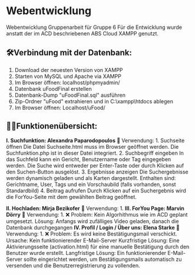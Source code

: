 # Webentwicklung
Webentwicklung Gruppenarbeit für Gruppe 6
Für die Entwicklung wurde anstatt der im ACD beschriebenen ABS Cloud XAMPP genutzt.

## 🛠️Verbindung mit der Datenbank:
1. Download der neuesten Version von XAMPP
2. Starten von MySQL und Apache via XAMPP
3. Im Browser öffnen: localhost/phpmyadmin/
4. Datenbank uFoodFinal erstellen
5. Datenbank-Dump "uFoodFinal.sql" ausführen
6. Zip-Ordner "uFood" extrahieren und in C:\xampp\htdocs ablegen
7. Im Browser öffnen: Localhost/uFood/

## 👨‍💻Funktionenübersicht:
**I. Suchfunktion: Alexandra Paparodopoulos**
   🔄 Verwendung:
    1. Suchseite öffnen
    Die Datei Suchseite.html muss im Browser geöffnet werden.
    Die Suchfunktion.php ist in dieser Datei integriert.
    2. Suchbegriff eingeben
    In das Suchfeld kann ein Gericht, Benutzername oder Tag eingegeben werden.
    Die Suche wird entweder per Enter-Taste oder durch Klicken auf den Suchen-Button ausgelöst.
    3. Ergebnisse anzeigen
    Die Suchergebnisse werden dynamisch geladen und als Karten dargestellt.
    Enthalten sind: Gerichtname, User, Tags und ein Vorschaubild (falls vorhanden, sonst Standardbild)
    4. Beitrag aufrufen
    Durch Klicken auf ein Suchergebnis wird die ForYou-Seite mit dem gewählten Beitrag geöffnet.
    
**II. Hochladen: Mirja Bezikofer**
    🔄 Verwendung:
      1.
**III. ForYou Page: Marvin Dörry**
    🔄 Verwendung:
      1.
    ❌ Problem: Kein Algorhithmus wie im ACD geplant umgesetzt.
        Lösung: Anfangs wird zufälliges Video geladen, danach die Datenbank durchgegangen
**IV. Profil / Login / Über uns: Elena Starke**
    🔄 Verwendung:
      1. 
    ❌ Problem: Es wird keine Bestätigungsmail verschickt.
        Ursache: Kein funktionierender E-Mail-Server
        Kurzfristige Lösung: Eine Aktivierungsseite (activation.html) für eine manuelle Bestätigung durch den Benutzer wurde                               erstellt.
        Langfristige Lösung: Ein funktionierender E-Mail-Server sollte eingerichtet werden, um Bestätigungsmails automatisch                               zu versenden und die Benutzerregistrierung zu vollenden.

        
